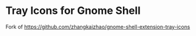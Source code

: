 # Tray Icons for Gnome Shell

Fork of https://github.com/zhangkaizhao/gnome-shell-extension-tray-icons

